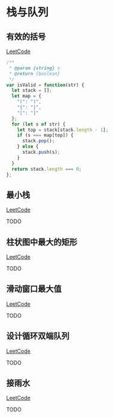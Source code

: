 # 栈与队列

## 有效的括号

[LeetCode](https://leetcode.com/problems/valid-parentheses/)

```js
/**
 * @param {string} s
 * @return {boolean}
 */
var isValid = function(str) {
  let stack = [];
  let map = {
    "(": ")",
    "{": "}",
    "[": "]"
  };
  for (let s of str) {
    let top = stack[stack.length - 1];
    if (s === map[top]) {
      stack.pop();
    } else {
      stack.push(s);
    }
  }
  return stack.length === 0;
};
```

## 最小栈

[LeetCode](https://leetcode.com/problems/min-stack/)

TODO

## 柱状图中最大的矩形

[LeetCode](https://leetcode.com/problems/largest-rectangle-in-histogram/)

TODO

## 滑动窗口最大值

[LeetCode](https://leetcode.com/problems/sliding-window-maximum/)

TODO

## 设计循环双端队列

[LeetCode](https://leetcode.com/problems/design-circular-deque/)

TODO

## 接雨水

[LeetCode](https://leetcode.com/problems/trapping-rain-water/)

TODO
